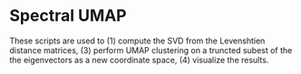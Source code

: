 # Spectral UMAP

These scripts are used to (1) compute the SVD from the Levenshtien distance matrices, (3) perform UMAP
clustering on a truncted subest of the the eigenvectors as a new coordinate space, (4) visualize the results.


